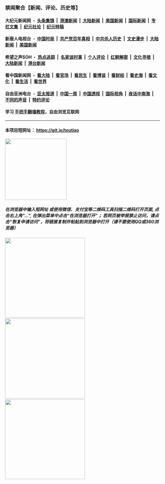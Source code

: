 ### 禁闻聚合【新闻、评论、历史等】

#### 大纪元新闻网 &nbsp;-&nbsp; [头条集锦](indexes/E头条集锦.md?t=02092133) &nbsp;|&nbsp; [港澳新闻](indexes/E港澳新闻.md?t=02092133)  &nbsp;|&nbsp; [大陆新闻](indexes/E大陆新闻.md?t=02092133) &nbsp;|&nbsp; [美国新闻](indexes/E美国新闻.md?t=02092133) &nbsp;|&nbsp; [国际新闻](indexes/E国际新闻.md?t=02092133) &nbsp;|&nbsp; [专栏文集](indexes/E专栏文集.md?t=02092133) &nbsp;|&nbsp; [纪元社论](indexes/E纪元社论.md?t=02092133) &nbsp;|&nbsp; [纪元特稿](indexes/E纪元特稿.md?t=02092133) 

#### 新唐人电视台 &nbsp;-&nbsp; [中国时局](indexes/N中国时局.md?t=02092133) &nbsp;|&nbsp; [共产党百年真相](indexes/N共产党百年真相.md?t=02092133) &nbsp;|&nbsp; [中共杀人历史](indexes/N中共杀人历史.md?t=02092133) &nbsp;|&nbsp; [文史漫步](indexes/N文史漫步.md?t=02092133) &nbsp;|&nbsp; [大陆新闻](indexes/N大陆新闻.md?t=02092133) &nbsp;|&nbsp; [美国新闻](indexes/N美国新闻.md?t=02092133)

#### 希望之声SOH &nbsp;-&nbsp; [热点追踪](indexes/H热点追踪.md?t=02092133) &nbsp;|&nbsp; [名家谈时事](indexes/H名家谈时事.md?t=02092133) &nbsp;|&nbsp; [个人评论](indexes/H个人评论.md?t=02092133)  &nbsp;|&nbsp; [红朝解密](indexes/H红朝解密.md?t=02092133) &nbsp;|&nbsp; [文化寻根](indexes/H文化寻根.md?t=02092133) &nbsp;|&nbsp; [大陆新闻](indexes/H大陆新闻.md?t=02092133) &nbsp;|&nbsp; [港台新闻](indexes/H港台新闻.md?t=02092133)

#### 看中国新闻网 &nbsp;-&nbsp; [看大陆](indexes/S看大陆.md?t=02092133) &nbsp;|&nbsp; [看官场](indexes/S看官场.md?t=02092133) &nbsp;|&nbsp; [看民生](indexes/S看民生.md?t=02092133)  &nbsp;|&nbsp; [看博谈](indexes/S看博谈.md?t=02092133) &nbsp;|&nbsp; [看财经](indexes/S看财经.md?t=02092133) &nbsp;|&nbsp; [看史海](indexes/S看史海.md?t=02092133) &nbsp;|&nbsp; [看文化](indexes/S看文化.md?t=02092133) &nbsp;|&nbsp; [看生活](indexes/S看生活.md?t=02092133) &nbsp;|&nbsp; [看世界](indexes/S看世界.md?t=02092133)

#### 自由亚洲电台 &nbsp;-&nbsp; [亚太报道](indexes/R亚太报道.md?t=02092133) &nbsp;|&nbsp; [中国一周](indexes/R中国一周.md?t=02092133) &nbsp;|&nbsp; [中国透视](indexes/R中国透视.md?t=02092133)  &nbsp;|&nbsp; [国际视角](indexes/R国际视角.md?t=02092133) &nbsp;|&nbsp; [夜话中南海](indexes/R夜话中南海.md?t=02092133) &nbsp;|&nbsp; [不同的声音](indexes/R不同的声音.md?t=02092133) &nbsp;|&nbsp; [特约评论](indexes/R特约评论.md?t=02092133)

#### 学习 [手把手翻墙教程](https://github.com/gfw-breaker/guides/wiki)，自由浏览互联网

----

#### 本项目短网址： https://git.io/toutiao
<img src="https://raw.githubusercontent.com/gfw-breaker/banned-news/master/scripts/img/qr.png" width="200px"/>  

##### 在浏览器中输入短网址 或使用微信、支付宝等二维码工具扫描二维码打开页面, 点击右上角"...", 在弹出菜单中点击“在浏览器打开”； 若网页被举报禁止访问，请点击“恢复申请访问”，将链接复制并粘贴到浏览器中打开（请不要使用QQ或360浏览器）

<img src="https://raw.githubusercontent.com/gfw-breaker/banned-news/master/scripts/img/1.png" width="260px"/> &nbsp; <img src="https://raw.githubusercontent.com/gfw-breaker/banned-news/master/scripts/img/2.png" width="260px"/> &nbsp; <img src="https://raw.githubusercontent.com/gfw-breaker/banned-news/master/scripts/img/3.png" width="260px"/>
